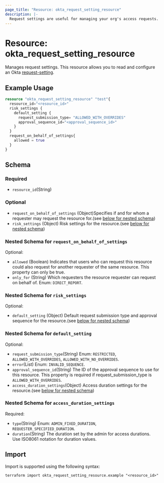 ```yaml
---
page_title: "Resource: okta_request_setting_resource"
description: |-
  Request settings are useful for managing your org's access requests. Request settings can be read and updated at the org and resource level.
---
```


# Resource: okta_request_setting_resource

Manages request settings. This resource allows you to read and configure an Okta [request-setting](https://developer.okta.com/docs/api/iga/openapi/governance.requests.admin.v2/tag/Request-Settings/#tag/Request-Settings/operation/getRequestSettingsV2).

## Example Usage

```terraform
resource "okta_request_setting_resource" "test"{
  resource_id="<resource_id>"
  risk_settings {
    default_setting {
      request_submission_type= "ALLOWED_WITH_OVERRIDES"
      approval_sequence_id="<approval_sequence_id>"
    }
  }
  request_on_behalf_of_settings{
    allowed = true
  }
}
```

<!-- schema generated by tfplugindocs -->
## Schema

### Required

- `resource_id`(String) 

### Optional

- `request_on_behalf_of_settings` (Object)Specifies if and for whom a requester may request the resource for.(see [below for nested schema](#nestedblock--request_on_behalf_of_settings))
- `risk_settings` (Object) Risk settings for the resource.(see [below for nested schema](#nestedblock--risk_settings))

<a id="nestedblock--request_on_behalf_of_settings"></a>
### Nested Schema for `request_on_behalf_of_settings`

Optional:

- `allowed` (Boolean) Indicates that users who can request this resource could also request for another requester of the same resource. This property can only be true.
- `only_for` (String) Which requesters the resource requester can request on behalf of. Enum: `DIRECT_REPORT`.

<a id="nestedblock--risk_settings"></a>
### Nested Schema for `risk_settings`
Optional:
- `default_setting` (Object) Default request submission type and approval sequence for the resource.(see [below for nested schema](#nestedblock--default_setting))

<a id="nestedblock--default_setting"></a>
### Nested Schema for `default_setting`
Optional:
- `request_submission_type`(String) Enum: `RESTRICTED`, `ALLOWED_WITH_OVERRIDES`, `ALLOWED_WITH_NO_OVERRIDES`.
- `error`(List) Enum: `INVALID_SEQUENCE`.
- `approval_sequence_id`(String) The ID of the approval sequence to use for this resource. This property is required if request_submission_type is `ALLOWED_WITH_OVERRIDES`.
- `access_duration_settings`(Object) Access duration settings for the resource.(see [below for nested schema](#nestedblock--access_duration_settings))


<a id="nestedblock--access_duration_settings"></a>
### Nested Schema for `access_duration_settings`
Required:

- `type`(String) Enum: `ADMIN_FIXED_DURATION`, `REQUESTER_SPECIFIED_DURATION`.
- `duration`(String) The duration set by the admin for access durations. Use ISO8061 notation for duration values.


## Import

Import is supported using the following syntax:

```shell
terraform import okta_request_setting_resource.example "<resource_id>"
```
